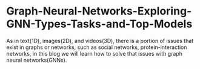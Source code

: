 # Graph-Neural-Networks-Exploring-GNN-Types-Tasks-and-Top-Models
As in text(1D), images(2D), and videos(3D), there is a portion of issues that exist in graphs or networks, such as social networks, protein-interaction networks, in this blog we will learn how to solve that issues with graph neural networks(GNNs).
